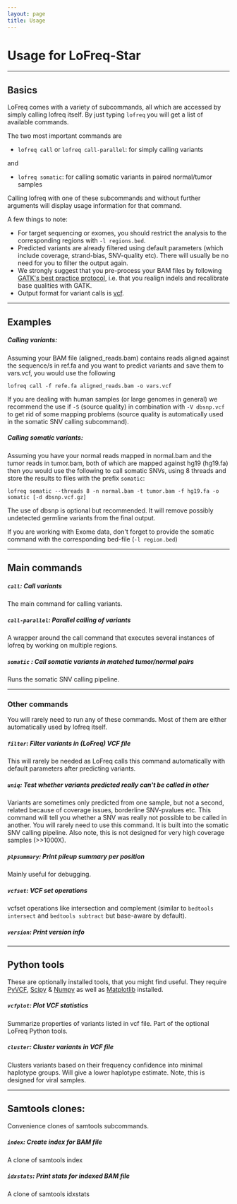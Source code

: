 ```yaml
---
layout: page
title: Usage
---
```


# Usage for LoFreq-Star 


---
## Basics 

LoFreq comes with a variety of subcommands, all which are accessed by simply calling lofreq itself. By just typing `lofreq` you will get a list of available commands. 

The two most important commands are

- `lofreq call` or `lofreq call-parallel`: for simply calling variants

and

- `lofreq somatic`: for calling somatic variants in paired normal/tumor samples

Calling lofreq with one of these subcommands and without further arguments will display usage information for that command.

A few things to note:

- For target sequencing or exomes, you should restrict the analysis to the corresponding regions with `-l regions.bed`.
- Predicted variants are already filtered using default parameters (which include coverage, strand-bias, SNV-quality etc). There will usually be no need for you to filter the output again.
- We strongly suggest that you pre-process your BAM files by following [GATK's best practice protocol](http://www.broadinstitute.org/gatk/guide/best-practices), i.e. that you realign indels and recalibrate base qualities with GATK.
- Output format for variant calls is [vcf](http://samtools.github.io/hts-specs/VCFv4.1.pdf).

---
## Examples


##### Calling variants:

Assuming your BAM file (aligned_reads.bam) contains reads aligned against the sequence/s in ref.fa and you want to predict variants and save them to vars.vcf, you would use the following
 
    lofreq call -f refe.fa aligned_reads.bam -o vars.vcf

If you are dealing with human samples (or large genomes in general) we recommend the use if `-S` (source quality) in combination with `-V dbsnp.vcf` to get rid of some mapping problems (source quality is automatically used in the somatic SNV calling subcommand).


##### Calling somatic variants:

Assuming you have your normal reads mapped in normal.bam and the tumor reads in tumor.bam, both of which are mapped against hg19 (hg19.fa) then you would use the following to call somatic SNVs, using 8 threads and store the results to files with the prefix `somatic`:

    lofreq somatic --threads 8 -n normal.bam -t tumor.bam -f hg19.fa -o somatic [-d dbsnp.vcf.gz]

The use of dbsnp is optional but recommended. It will remove possibly undetected germline variants from the final output.
    
If you are working with Exome data, don't forget to provide the somatic command with the corresponding bed-file (`-l region.bed`)

---
## Main commands 

##### `call`: Call variants

The main command for calling variants. 

##### `call-parallel`: Parallel calling of  variants

A wrapper around the call command that executes several instances of lofreq by working on multiple regions. 

##### `somatic` : Call somatic variants in matched tumor/normal pairs

Runs the somatic SNV calling pipeline.


---
### Other commands 


You will rarely need to run any of these commands. Most of them are either automatically used by lofreq itself.


##### `filter`: Filter variants in (LoFreq) VCF file

This will rarely be needed as LoFreq calls this command automatically with default parameters after predicting variants.


##### `uniq`: Test whether variants predicted really can't be called in other

Variants are sometimes only predicted from one sample, but not a second, related because of coverage issues, borderline SNV-pvalues etc. This command will tell you whether a SNV was really not possible to be called in another. You will rarely need to use this command. It is built into the somatic SNV calling pipeline. Also note, this is not designed for very high coverage samples (>>1000X).


##### `plpsummary`: Print pileup summary per position

Mainly useful for debugging.


##### `vcfset`: VCF set operations
     
vcfset operations like intersection and complement (similar to `bedtools intersect` and `bedtools subtract` but base-aware by default).


##### `version`: Print version info


---
##  Python tools

These are optionally installed tools, that you might find useful. They require [PyVCF](https://github.com/jamescasbon/PyVCF), [Scipy](http://www.scipy.org/) & [Numpy](http://www.numpy.org/) as well as [Matplotlib](http://matplotlib.org/) installed.
 
##### `vcfplot`: Plot VCF statistics

Summarize properties of variants listed in vcf file. Part of the optional LoFreq Python tools. 

##### `cluster`: Cluster variants in VCF file

Clusters variants based on their frequency confidence into minimal haplotype groups. Will give a lower haplotype estimate. Note, this  is designed for viral samples.



---
##  Samtools clones:

Convenience clones of samtools subcommands.

##### `index`: Create index for BAM file

A clone of samtools index

##### `idxstats`: Print stats for indexed BAM file

A clone of samtools idxstats
